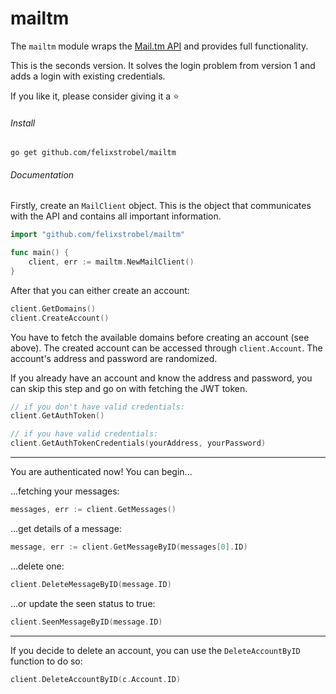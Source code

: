 # mailtm

The `mailtm` module wraps the [Mail.tm API](https://api.mail.tm) and provides full functionality. 

This is the seconds version. It solves the login problem from version 1 and adds a login with existing credentials.

If you like it, please consider giving it a :star:

###### Install

`go get github.com/felixstrobel/mailtm`

###### Documentation

Firstly, create an `MailClient` object. This is the object that communicates with the API and contains all important
information.
```go
import "github.com/felixstrobel/mailtm"

func main() {
    client, err := mailtm.NewMailClient()
}
```

After that you can either create an account:
```go
client.GetDomains()
client.CreateAccount()
```
You have to fetch the available domains before creating an account (see above). The created account can be accessed through `client.Account`. The account's address and password are randomized.

If you already have an account and know the address and password, you can skip this step and go on with fetching the JWT token. 
```go
// if you don't have valid credentials:
client.GetAuthToken()

// if you have valid credentials:
client.GetAuthTokenCredentials(yourAddress, yourPassword) 
```
---
You are authenticated now! You can begin...

...fetching your messages:
```go
messages, err := client.GetMessages()
```
...get details of a message:
```go
message, err := client.GetMessageByID(messages[0].ID)
```
...delete one:
```go
client.DeleteMessageByID(message.ID)
```
...or update the seen status to true:
```go
client.SeenMessageByID(message.ID)
```
---
If you decide to delete an account, you can use the `DeleteAccountByID` function to do so:
```go
client.DeleteAccountByID(c.Account.ID)
```